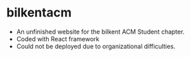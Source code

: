 # bilkentacm
- An unfinished website for the bilkent ACM Student chapter.
- Coded with React framework
- Could not be deployed due to organizational difficulties.
